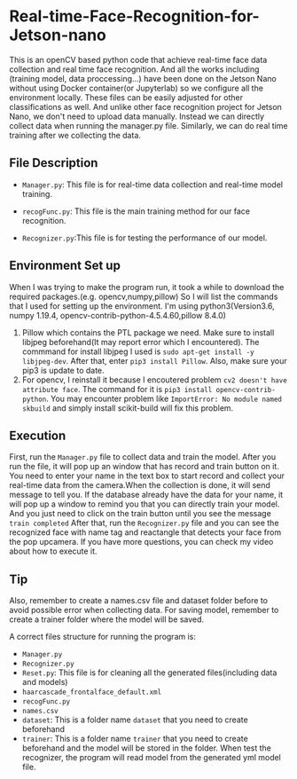 # Real-time-Face-Recognition-for-Jetson-nano
This is an openCV based python code that achieve real-time face data collection and real time face recognition. And all the works including (training model, data proccessing...) have been done on the Jetson Nano without using Docker container(or Jupyterlab) so we configure all the environment locally. These files can be easily adjusted for other classifications as well. And unlike other face recognition project for Jetson Nano, we don't need to upload data manually. Instead we can directly collect data when running the manager.py file. Similarly, we can do real time training after we collecting the data.
## File Description
- `Manager.py`: This file is for real-time data collection and real-time model training.

- `recogFunc.py`: This file is the main training method for our face recognition.

- `Recognizer.py`:This file is for testing the performance of our model.

## Environment Set up
When I was trying to make the program run, it took a while to download the required packages.(e.g. opencv,numpy,pillow) So I will list the commands that I used for setting up the environment. I'm using python3(Version3.6, numpy 1.19.4, opencv-contrib-python-4.5.4.60,pillow 8.4.0)
1. Pillow which contains the PTL package we need. Make sure to install libjpeg beforehand(It may report error which I encountered). The commmand for install libjpeg I used is `sudo apt-get install -y libjpeg-dev`. After that, enter `pip3 install Pillow`. Also, make sure your pip3 is update to date.
2. For opencv, I reinstall it because I encoutered problem `cv2 doesn't have attribute face`. The command for it is `pip3 install opencv-contrib-python`. You may encounter problem like `ImportError: No module named skbuild` and simply install scikit-build will fix this problem.

## Execution
First, run the `Manager.py` file to collect data and train the model. After you run the file, it will pop up an window that has record and train button on it. You need to enter your name in the text box to start record and collect your real-time data from the camera.When the collection is done, it will send message to tell you. If the database already have the data for your name, it will pop up a window to remind you that you can directly train your model. And you just need to click on the train button until you see the message `train completed` After that, run the `Recognizer.py` file and you can see the recognized face with name tag and reactangle that detects your face from the pop upcamera. If you have more questions, you can check my video about how to execute it.

## Tip
Also, remember to create a names.csv file and dataset folder before to avoid possible error when collecting data. For saving model, remember to create a trainer folder where the model will be saved. 

A correct files structure for running the program is:
- `Manager.py`
- `Recognizer.py`
- `Reset.py`: This file is for cleaning all the generated files(including data and models)
- `haarcascade_frontalface_default.xml`
- `recogFunc.py`
- `names.csv`
- `dataset`: This is a folder name `dataset` that you need to create beforehand
- `trainer`: This is a folder name `trainer` that you need to create beforehand and the model will be stored in the folder. When test the recognizer, the program will read model from the generated yml model file.
